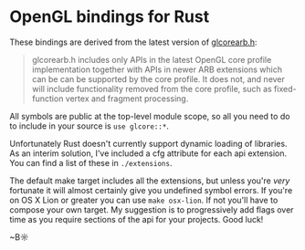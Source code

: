 # OpenGL bindings for Rust

These bindings are derived from the latest version of [glcorearb.h](http://www.opengl.org/registry/api/glcorearb.h):

  > glcorearb.h includes only APIs in the latest OpenGL core profile implementation together with APIs in newer ARB extensions which can be can be supported by the core profile. It does not, and never will include functionality removed from the core profile, such as fixed-function vertex and fragment processing.

All symbols are public at the top-level module scope, so all you need to do to include in your source is `use glcore::*`.

Unfortunately Rust doesn't currently support dynamic loading of libraries. As an interim solution, I've included a cfg attribute for each api extension. You can find a list of these in `./extensions`.

The default make target includes all the extensions, but unless you're *very* fortunate it will almost certainly give you undefined symbol errors. If you're on OS X Lion or greater you can use `make osx-lion`. If not you'll have to compose your own target. My suggestion is to progressively add flags over time as you require sections of the api for your projects. Good luck!

~B☼